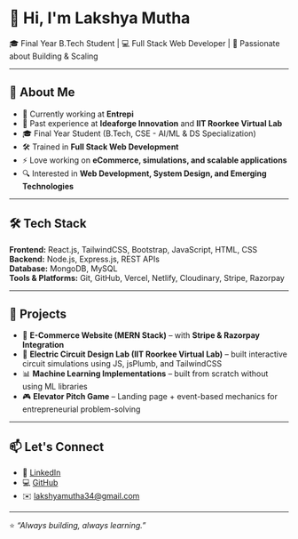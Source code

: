 # 👋 Hi, I'm Lakshya Mutha  

🎓 Final Year B.Tech Student | 💻 Full Stack Web Developer | 🚀 Passionate about Building & Scaling  

---

## 🌟 About Me  
- 💼 Currently working at **Entrepi**  
- 🏢 Past experience at **Ideaforge Innovation** and **IIT Roorkee Virtual Lab**  
- 🎓 Final Year Student (B.Tech, CSE - AI/ML & DS Specialization)  
- 🛠️ Trained in **Full Stack Web Development**  
- ⚡ Love working on **eCommerce, simulations, and scalable applications**  
- 🔍 Interested in **Web Development, System Design, and Emerging Technologies**  

---

## 🛠️ Tech Stack  
**Frontend:** React.js, TailwindCSS, Bootstrap, JavaScript, HTML, CSS  
**Backend:** Node.js, Express.js, REST APIs  
**Database:** MongoDB, MySQL  
**Tools & Platforms:** Git, GitHub, Vercel, Netlify, Cloudinary, Stripe, Razorpay  

---

## 🚀 Projects  
- 🛒 **E-Commerce Website (MERN Stack)** – with **Stripe & Razorpay Integration**  
- 🔌 **Electric Circuit Design Lab (IIT Roorkee Virtual Lab)** – built interactive circuit simulations using JS, jsPlumb, and TailwindCSS  
- 📊 **Machine Learning Implementations** – built from scratch without using ML libraries  
- 🎮 **Elevator Pitch Game** – Landing page + event-based mechanics for entrepreneurial problem-solving  

---

## 📫 Let's Connect  
- 💼 [LinkedIn]([https://linkedin.com/in/your-linkedin](https://www.linkedin.com/in/lakshyamutha/))  
- 💻 [GitHub](https://github.com/muthalakshya)  
- ✉️ lakshyamutha34@gmail.com  

---

⭐️ _“Always building, always learning.”_  
